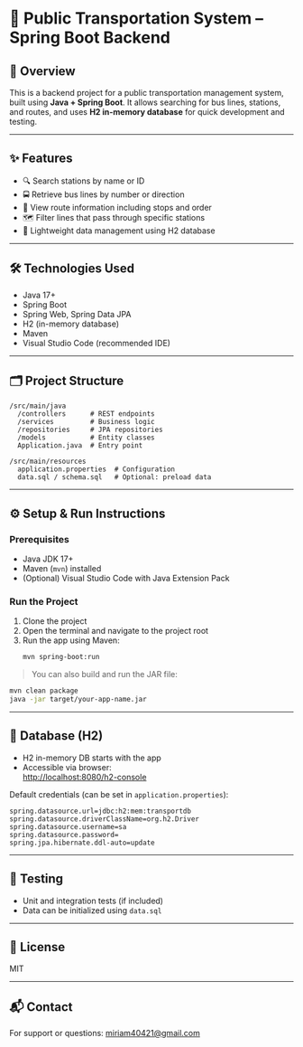 
# 🚌 Public Transportation System – Spring Boot Backend

## 📘 Overview  
This is a backend project for a public transportation management system, built using **Java + Spring Boot**. It allows searching for bus lines, stations, and routes, and uses **H2 in-memory database** for quick development and testing.

---

## ✨ Features

- 🔍 Search stations by name or ID  
- 🚍 Retrieve bus lines by number or direction  
- 🧭 View route information including stops and order  
- 🗺️ Filter lines that pass through specific stations  
- 🧪 Lightweight data management using H2 database

---

## 🛠 Technologies Used

- Java 17+  
- Spring Boot  
- Spring Web, Spring Data JPA  
- H2 (in-memory database)  
- Maven  
- Visual Studio Code (recommended IDE)

---

## 🗂 Project Structure

```
/src/main/java
  /controllers      # REST endpoints
  /services         # Business logic
  /repositories     # JPA repositories
  /models           # Entity classes
  Application.java  # Entry point

/src/main/resources
  application.properties  # Configuration
  data.sql / schema.sql   # Optional: preload data
```

---

## ⚙️ Setup & Run Instructions

### Prerequisites

- Java JDK 17+  
- Maven (`mvn`) installed  
- (Optional) Visual Studio Code with Java Extension Pack

### Run the Project

1. Clone the project  
2. Open the terminal and navigate to the project root  
3. Run the app using Maven:
   ```bash
   mvn spring-boot:run
   ```

> You can also build and run the JAR file:
```bash
mvn clean package
java -jar target/your-app-name.jar
```

---

## 💾 Database (H2)

- H2 in-memory DB starts with the app  
- Accessible via browser:  
  [http://localhost:8080/h2-console](http://localhost:8080/h2-console)

Default credentials (can be set in `application.properties`):
```properties
spring.datasource.url=jdbc:h2:mem:transportdb
spring.datasource.driverClassName=org.h2.Driver
spring.datasource.username=sa
spring.datasource.password=
spring.jpa.hibernate.ddl-auto=update
```

---

## 🧪 Testing

- Unit and integration tests (if included)  
- Data can be initialized using `data.sql`  

---

## 📄 License

MIT 

---

## 📬 Contact

For support or questions: miriam40421@gmail.com
